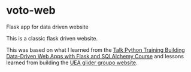 # voto-web
Flask app for data driven website

This is a classic flask driven website.

This was based on what I learned from the [Talk Python Training Building Data-Driven Web Apps with Flask and SQLAlchemy Course](https://training.talkpython.fm/courses/explore_flask/building-data-driven-web-applications-in-python-with-flask-sqlalchemy-and-bootstrap) and lessons learned from building the [UEA glider groupo website](https://github.com/ueaglider/ueaglider-web).
